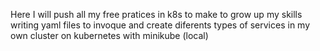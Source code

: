 Here I will push all my free pratices in k8s to make to grow up my skills writing yaml files to invoque and create diferents types of services in my own cluster on kubernetes with minikube (local)
